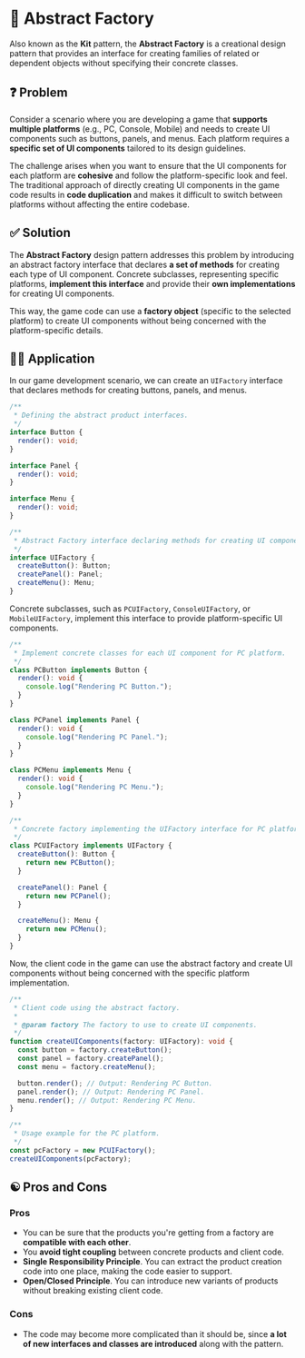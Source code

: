 # 🌌 Abstract Factory

Also known as the **Kit** pattern, the **Abstract Factory** is a creational design pattern that provides an interface for creating families of related or dependent objects without specifying their concrete classes.

## ❓ Problem

Consider a scenario where you are developing a game that **supports multiple platforms** (e.g., PC, Console, Mobile) and needs to create UI components such as buttons, panels, and menus. Each platform requires a **specific set of UI components** tailored to its design guidelines.

The challenge arises when you want to ensure that the UI components for each platform are **cohesive** and follow the platform-specific look and feel. The traditional approach of directly creating UI components in the game code results in **code duplication** and makes it difficult to switch between platforms without affecting the entire codebase.

## ✅ Solution

The **Abstract Factory** design pattern addresses this problem by introducing an abstract factory interface that declares **a set of methods** for creating each type of UI component. Concrete subclasses, representing specific platforms, **implement this interface** and provide their **own implementations** for creating UI components.

This way, the game code can use a **factory object** (specific to the selected platform) to create UI components without being concerned with the platform-specific details.

## ✍🏻 Application

In our game development scenario, we can create an `UIFactory` interface that declares methods for creating buttons, panels, and menus.

```typescript
/**
 * Defining the abstract product interfaces.
 */
interface Button {
  render(): void;
}

interface Panel {
  render(): void;
}

interface Menu {
  render(): void;
}

/**
 * Abstract Factory interface declaring methods for creating UI components.
 */
interface UIFactory {
  createButton(): Button;
  createPanel(): Panel;
  createMenu(): Menu;
}
```

Concrete subclasses, such as `PCUIFactory`, `ConsoleUIFactory`, or `MobileUIFactory`, implement this interface to provide platform-specific UI components.

```typescript
/**
 * Implement concrete classes for each UI component for PC platform.
 */
class PCButton implements Button {
  render(): void {
    console.log("Rendering PC Button.");
  }
}

class PCPanel implements Panel {
  render(): void {
    console.log("Rendering PC Panel.");
  }
}

class PCMenu implements Menu {
  render(): void {
    console.log("Rendering PC Menu.");
  }
}

/**
 * Concrete factory implementing the UIFactory interface for PC platform.
 */
class PCUIFactory implements UIFactory {
  createButton(): Button {
    return new PCButton();
  }

  createPanel(): Panel {
    return new PCPanel();
  }

  createMenu(): Menu {
    return new PCMenu();
  }
}
```

Now, the client code in the game can use the abstract factory and create UI components without being concerned with the specific platform implementation.

```typescript
/**
 * Client code using the abstract factory.
 *
 * @param factory The factory to use to create UI components.
 */
function createUIComponents(factory: UIFactory): void {
  const button = factory.createButton();
  const panel = factory.createPanel();
  const menu = factory.createMenu();

  button.render(); // Output: Rendering PC Button.
  panel.render(); // Output: Rendering PC Panel.
  menu.render(); // Output: Rendering PC Menu.
}

/**
 * Usage example for the PC platform.
 */
const pcFactory = new PCUIFactory();
createUIComponents(pcFactory);
```

## ☯️ Pros and Cons

### Pros

- You can be sure that the products you're getting from a factory are **compatible with each other**.
- You **avoid tight coupling** between concrete products and client code.
- **Single Responsibility Principle**. You can extract the product creation code into one place, making the code easier to support.
- **Open/Closed Principle**. You can introduce new variants of products without breaking existing client code.

### Cons

- The code may become more complicated than it should be, since **a lot of new interfaces and classes are introduced** along with the pattern.
